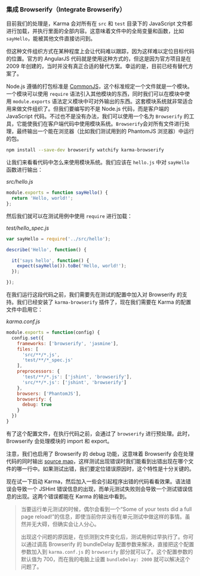 ### 集成 Browserify（Integrate Browserify）

目前我们的处理是，Karma 会对所有在 `src` 和 `test` 目录下的 JavaScript 文件都进行加载，并执行里面的全部内容。这意味着文件中的全局变量和函数，比如`sayHello`，能被其他文件直接访问到。

但这种文件组织方式在某种程度上会让代码难以跟踪，因为这样难以定位目标代码的位置。官方的 AngularJS 代码就是使用这种方式的，但这是因为官方项目是在 2009 年创建的，当时并没有真正合适的替代方案。幸运的是，目前已经有替代方案了。

Node.js 遵循的打包标准是 [CommonJS](http://wiki.commonjs.org/wiki/CommonJS)，这个标准规定一个文件就是一个模块。一个模块可以使用 `require` 语法引入其他模块的东西，同时我们可以在模块中使用 `module.exports` 语法定义模块中可对外输出的东西。这套模块系统就非常适合用来做文件组织了。但我们要编写的不是 Node.js 代码，而是客户端的 JavaScript 代码。不过也不是没有办法，我们可以使用一个名为 `Browserify` 的工具，它能使我们在客户端代码中使用模块系统。`Browserify`会对所有文件进行处理，最终输出一个能在浏览器（比如我们测试用到的 PhantomJS 浏览器）中运行的包。

```bash
npm install --save-dev browserify watchify karma-browserify
```

让我们来看看代码中怎么来使用模块系统。我们应该在 `hello.js` 中对 `sayHello` 函数进行输出：

_src/hello.js_

```js
module.exports = function sayHello() {
  return 'Hello, world!';
};
```

然后我们就可以在测试用例中使用 `require` 进行加载：

_test/hello_spec.js_

```js
var sayHello = require('../src/hello');

describe('Hello', function() {

  it('says hello', function() {
    expect(sayHello()).toBe('Hello, world!');
  }); 

});
```

在我们运行这段代码之前，我们需要先在测试的配置中加入对 Browserify 的支持。我们已经安装了 `karma-browserify` 插件了，现在我们需要在 Karma 的配置文件中启用它：

_karma.conf.js_

```js
module.exports = function(config) {
  config.set({
    frameworks: ['browserify', 'jasmine'],
    files: [
      'src/**/*.js',
      'test/**/*_spec.js'
    ],
    preprocessors: {
      'test/**/*.js': ['jshint', 'browserify'],
      'src/**/*.js': ['jshint', 'browserify']
    },
    browsers: ['PhantomJS'],
    browserify: {
      debug: true
    }
  })
}
```

有了这个配置文件，在执行代码之前，会通过了 `browserify` 进行预处理。此时，Browserify 会处理模块的 import 和 export。

注意，我们也启用了 Browserify 的 debug 功能，这意味着 Browserify 会在处理代码的同时输出 [source map](http://www.html5rocks.com/en/tutorials/developertools/sourcemaps/)，这样测试出现错误时我们能看到出错出现在哪个文件的哪一行中。如果测试出错，我们要定位错误原因时，这个特性是十分关键的。

现在试一下启动 Karma，然后加入一些会引起程序出错的代码看看效果。语法错误会导致一个 JSHint 错误信息的出现，而单元测试失败则会导致一个测试错误信息的出现。这两个错误都能在 Karma 的输出中看到。

> 当要运行单元测试的时候，偶尔会看到一个“Some of your tests did a full page reload!”的信息，即使当前你并没有在单元测试中做这样的事情。虽然并无大碍，但确实会让人分心。
> 
> 出现这个问题的原因是，在侦测到文件变化后，测试用例过早执行了。你可以通过调高 Browserify 的 bundleDelay 配置参数来解决，直接把这个配置参数加入到 `karma.conf.js` 的 `browserify` 部分就可以了。这个配置参数的默认值为 700，而在我的电脑上设置 `bundleDelay: 2000` 就可以解决这个问题了。